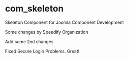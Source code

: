 com_skeleton
============

Skeleton Component for Joomla Component Development

Some changes by Speedify Organization

Add some 2nd changes


Fixed Secure Login Problems. Great!
